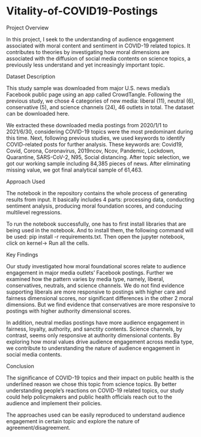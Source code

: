 # Vitality-of-COVID19-Postings

Project Overview 

In this project, I seek to the understanding of audience engagement associated with moral content and sentiment in COVID-19 related topics. It contributes to theories by investigating how moral dimensions are associated with the diffusion of social media contents on science topics, a previously less understand and yet increasingly important topic.  


Dataset Description

This study sample was downloaded from major U.S. news media’s Facebook public page using an app called CrowdTangle. Following the previous study, we chose 4 categories of new media: liberal (11), neutral (6), conservative (5), and science channels (24), 46 outlets in total. The dataset can be downloaded here. 

We extracted these downloaded media postings from 2020/1/1 to 2021/6/30, considering COVID-19 topics were the most predominant during this time. Next, following previous studies, we used keywords to identify COVID-related posts for further analysis. These keywords are: Covid19, Covid, Corona, Coronavirus, 2019ncov, Ncov, Pandemic, Lockdown, Quarantine, SARS-CoV-2, N95, Social distancing. After topic selection, we got our working sample including 84,385 pieces of news. After eliminating missing value, we got final analytical sample of 61,463.  


Approach Used

The notebook in the repository contains the whole process of generating results from input. It basically includes 4 parts:  processing data, conducting sentiment analysis, producing moral foundation scores, and conducing multilevel regressions. 

To run the notebook successfully, one has to first install libraries that are being used in the notebook. And to install them, the following command will be used: pip install -r requirements.txt. Then open the jupyter notebook, click on kernel-> Run all the cells.


Key Findings

Our study investigated how moral foundational scores relate to audience engagement in major media outlets’ Facebook postings. Further we examined how the pattern varies by media type, namely, liberal, conservatives, neutrals, and science channels. We do not find evidence supporting liberals are more responsive to postings with higher care and fairness dimensional scores, nor significant differences in the other 2 moral dimensions. But we find evidence that conservatives are more responsive to postings with higher authority dimensional scores. 

In addition, neutral medias postings have more audience engagement in fairness, loyalty, authority, and sanctity contents. Science channels, by contrast, seems only responsive at authority dimensional contents. By exploring how moral values drive audience engagement across media type, we contribute to understanding the nature of audience engagement in social media contents.  


Conclusion

The significance of COVID-19 topics and their impact on public health is the underlined reason we chose this topic from science topics. By better understanding people’s reactions on COVID-19 related topics, our study could help policymakers and public health officials reach out to the audience and implement their policies. 

The approaches used can be easily reproduced to understand audience engagement in certain topic and explore the nature of agreement/disagreement. 
